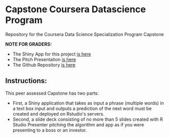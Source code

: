 # Capstone Coursera Datascience Program
Repository for the Coursera Data Science Specialization Program Capstone  

**NOTE FOR GRADERS:**  
- The Shiny App for this project [is here](https://fjavierangoy.shinyapps.io/WordPredictoR)  
- The Pitch Presentation [is here](http://rpubs.com/FJAngoy/358001)  
- The Github Repository [is here](https://github.com/fjavierGIT/Capstone_Coursera_Datascience)  

## Instructions: 
This peer assessed Capstone has two parts:  
- First, a Shiny application that takes as input a phrase (multiple words) in a text box input and outputs a prediction of the next word must be created and deployed on Rstudio's servers.  
- Second, a slide deck consisting of no more than 5 slides created with R Studio Presenter pitching the algorithm and app as if you were presenting to a boss or an investor.  